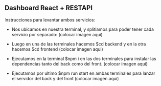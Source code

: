 ## Dashboard React + RESTAPI

Instrucciones para levantar ambos servicios:

- Nos ubicamos en nuestra terminal, y splitiamos para poder tener cada servicio por separado: 
(colocar imagen aqui)

- Luego en una de las terminales hacemos $cd backend y en la otra hacemos $cd frontend
(colocar imagen aqui)

- Ejecutamos en la terminal $npm i en las dos terminales para instalar las dependencias tanto del back como del front.
(colocar imagen aqui)

- Ejecutamos por ultimo $npm run start en ambas terminales para lanzar el servidor del back y del front
(colocar imagen aqui)